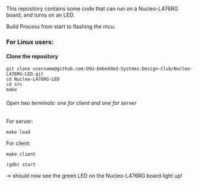 This repository contains some code that can run on a Nucleo-L476RG board, and turns on an LED. 

Build Process from start to flashing the mcu:

### For Linux users:
#### Clone the repository 
```
git clone username@github.com:OSU-Embedded-Systems-Design-Club/Nucleo-L476RG-LED.git
cd Nucleo-L476RG-LED
cd src
make
```

###### Open two terminals: one for client and one for server
For server:
```
make load
```

For client:
```
make client
```
```
(gdb) start
```
-> should now see the green LED on the Nucleo-L476RG board light up!  
